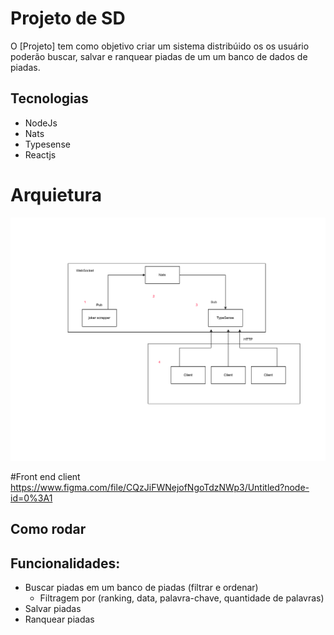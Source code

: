 # Projeto de SD

  O [Projeto] tem como objetivo criar um sistema distribúido os os usuário poderão buscar, salvar e ranquear piadas de um um banco de dados de piadas.
  
## Tecnologias
- NodeJs
- Nats
- Typesense
- Reactjs

# Arquietura
![alt text](./arquitetura.png)

#Front end client
https://www.figma.com/file/CQzJiFWNejofNgoTdzNWp3/Untitled?node-id=0%3A1

## Como rodar 


## Funcionalidades:
- Buscar piadas em um banco de piadas (filtrar e ordenar)
  - Filtragem por (ranking, data, palavra-chave, quantidade de palavras)   
- Salvar piadas
- Ranquear piadas
